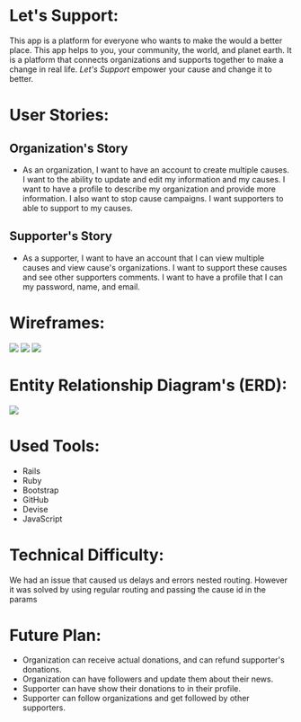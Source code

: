 # Let's Support:
This app is a platform for everyone who wants to make the would a better place. This app helps to you, your community, the world, and planet earth. It is a platform that connects organizations and supports together to make a change in real life. *Let's Support* empower your cause and change it to better.


# User Stories:

## Organization's Story
- As an organization, I want to have an account to create multiple causes. I want to the ability to update and edit my information and my causes. I want to have a profile to describe my organization and provide more information. I also want to stop cause campaigns. I want supporters to able to support to my causes.

## Supporter's Story
- As a supporter, I want to have an account that I can view multiple causes and view cause's organizations. I want to support these causes and see other supporters comments. I want to have a profile that I can my password, name, and email.



# Wireframes:
![](docs/Home_Page.png)
![](docs/Organization_Page.png)
![](docs/Organizations_Causes.png)

# Entity Relationship Diagram's (ERD):
![](docs/Database%20ER%20Diagram%20Project_3-1.png)

# Used Tools:
- Rails
- Ruby
- Bootstrap
- GitHub
- Devise
- JavaScript

# Technical Difficulty:
We had an issue that caused us delays and errors nested routing. However it was solved by using regular routing and passing the cause id in the params

# Future Plan:
- Organization can receive actual donations, and can refund supporter's donations.
- Organization can have followers and update them about their news.
- Supporter can have show their donations to in their profile.
- Supporter can follow organizations and get followed by other supporters.
